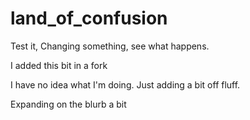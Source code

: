 # land_of_confusion
Test it, Changing something, see what happens.


I added this bit in a fork

I have no idea what I'm doing. Just adding a bit off fluff.

Expanding on the blurb a bit

